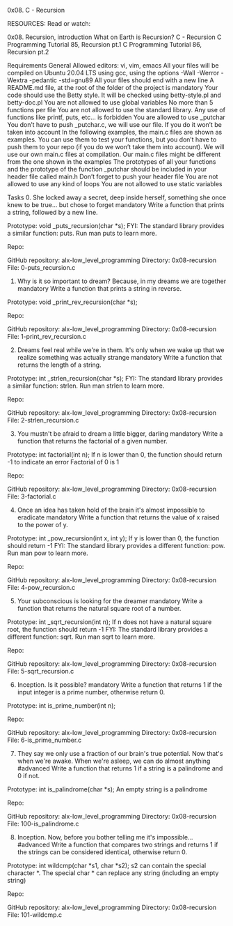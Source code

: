 0x08. C - Recursion

RESOURCES:
Read or watch:

0x08. Recursion, introduction
What on Earth is Recursion?
C - Recursion
C Programming Tutorial 85, Recursion pt.1
C Programming Tutorial 86, Recursion pt.2

Requirements
General
Allowed editors: vi, vim, emacs
All your files will be compiled on Ubuntu 20.04 LTS using gcc, using the options -Wall -Werror -Wextra -pedantic -std=gnu89
All your files should end with a new line
A README.md file, at the root of the folder of the project is mandatory
Your code should use the Betty style. It will be checked using betty-style.pl and betty-doc.pl
You are not allowed to use global variables
No more than 5 functions per file
You are not allowed to use the standard library. Any use of functions like printf, puts, etc… is forbidden
You are allowed to use _putchar
You don’t have to push _putchar.c, we will use our file. If you do it won’t be taken into account
In the following examples, the main.c files are shown as examples. You can use them to test your functions, but you don’t have to push them to your repo (if you do we won’t take them into account). We will use our own main.c files at compilation. Our main.c files might be different from the one shown in the examples
The prototypes of all your functions and the prototype of the function _putchar should be included in your header file called main.h
Don’t forget to push your header file
You are not allowed to use any kind of loops
You are not allowed to use static variables

Tasks
0. She locked away a secret, deep inside herself, something she once knew to be true... but chose to forget
mandatory
Write a function that prints a string, followed by a new line.

Prototype: void _puts_recursion(char *s);
FYI: The standard library provides a similar function: puts. Run man puts to learn more.

Repo:

GitHub repository: alx-low_level_programming
Directory: 0x08-recursion
File: 0-puts_recursion.c


1. Why is it so important to dream? Because, in my dreams we are together
mandatory
Write a function that prints a string in reverse.

Prototype: void _print_rev_recursion(char *s);

Repo:

GitHub repository: alx-low_level_programming
Directory: 0x08-recursion
File: 1-print_rev_recursion.c


2. Dreams feel real while we're in them. It's only when we wake up that we realize something was actually strange
mandatory
Write a function that returns the length of a string.

Prototype: int _strlen_recursion(char *s);
FYI: The standard library provides a similar function: strlen. Run man strlen to learn more.

Repo:

GitHub repository: alx-low_level_programming
Directory: 0x08-recursion
File: 2-strlen_recursion.c


3. You mustn't be afraid to dream a little bigger, darling
mandatory
Write a function that returns the factorial of a given number.

Prototype: int factorial(int n);
If n is lower than 0, the function should return -1 to indicate an error
Factorial of 0 is 1

Repo:

GitHub repository: alx-low_level_programming
Directory: 0x08-recursion
File: 3-factorial.c


4. Once an idea has taken hold of the brain it's almost impossible to eradicate
mandatory
Write a function that returns the value of x raised to the power of y.

Prototype: int _pow_recursion(int x, int y);
If y is lower than 0, the function should return -1
FYI: The standard library provides a different function: pow. Run man pow to learn more.

Repo:

GitHub repository: alx-low_level_programming
Directory: 0x08-recursion
File: 4-pow_recursion.c

5. Your subconscious is looking for the dreamer
mandatory
Write a function that returns the natural square root of a number.

Prototype: int _sqrt_recursion(int n);
If n does not have a natural square root, the function should return -1
FYI: The standard library provides a different function: sqrt. Run man sqrt to learn more.

Repo:

GitHub repository: alx-low_level_programming
Directory: 0x08-recursion
File: 5-sqrt_recursion.c


6. Inception. Is it possible?
mandatory
Write a function that returns 1 if the input integer is a prime number, otherwise return 0.

Prototype: int is_prime_number(int n);

Repo:

GitHub repository: alx-low_level_programming
Directory: 0x08-recursion
File: 6-is_prime_number.c


7. They say we only use a fraction of our brain's true potential. Now that's when we're awake. When we're asleep, we can do almost anything
#advanced
Write a function that returns 1 if a string is a palindrome and 0 if not.

Prototype: int is_palindrome(char *s);
An empty string is a palindrome

Repo:

GitHub repository: alx-low_level_programming
Directory: 0x08-recursion
File: 100-is_palindrome.c


8. Inception. Now, before you bother telling me it's impossible...
#advanced
Write a function that compares two strings and returns 1 if the strings can be considered identical, otherwise return 0.

Prototype: int wildcmp(char *s1, char *s2);
s2 can contain the special character *.
The special char * can replace any string (including an empty string)

Repo:

GitHub repository: alx-low_level_programming
Directory: 0x08-recursion
File: 101-wildcmp.c

